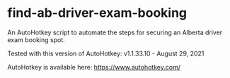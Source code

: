 # find-ab-driver-exam-booking
An AutoHotkey script to automate the steps for securing an Alberta driver exam booking spot.

Tested with this version of AutoHotkey:
v1.1.33.10 - August 29, 2021

AutoHotkey is available here:
https://www.autohotkey.com/
